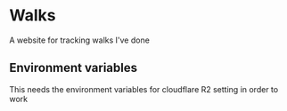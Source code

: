 # Walks

A website for tracking walks I've done

## Environment variables

This needs the environment variables for cloudflare R2 setting in order to work
